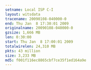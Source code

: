 ```yaml
---
setname: Local ISP C-I
layout: witsdata
tracename: 20090108-040000-0
end: Thu Jan  8 17:30:01 2009
originalname: 20090108-040000-0
gzsize: 1,666 MB
len: 0:30:00
start: Thu Jan  8 17:00:01 2009
totalwirelen: 24,310 MB
pkts: 43 million
size: 3,233 MB
md5: f001f116ec8865cbf7ce35f1ed164a9e
---
```

